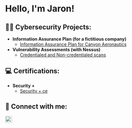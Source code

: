 <h1>Hello, I'm Jaron! <br/> 

<h2>👨‍💻 Cybersecurity Projects:</h2>

- <b>Information Assurance Plan (for a fictitious company)</b>
  - [Information Assurance Plan for Canyon Aeronautics](https://github.com/jaron360/Information-Assurance-Plan)
- <b>Vulnerability Assessments (with Nessus)</b>
  - [Credentialed and Non-credentialed scans](https://github.com/jaron360/Vulnerability-Scanning/blob/main/README.md)</b>

<h2> 💻 Certifications:</h2>

- <b>Security +</b>
  - [Security + ce ](https://www.credly.com/badges/6cc8dbc9-c7bb-4542-859f-dc55e4a3d294?source=linked_in_profile)


<h2> 🤳 Connect with me:</h2>

[<img align="left" alt="JoshMadakor | LinkedIn" width="22px" src="https://cdn.jsdelivr.net/npm/simple-icons@v3/icons/linkedin.svg" />][linkedin]


[linkedin]: https://www.linkedin.com/in/jaron-edwards-02672119b/

<!--

Here are some ideas to get you started:

- 🔭 I’m currently working on ...
- 🌱 I’m currently learning ...
- 👯 I’m looking to collaborate on ...
- 🤔 I’m looking for help with ...
- 💬 Ask me about ...
- 📫 How to reach me: ...
- 😄 Pronouns: ...
- ⚡ Fun fact: ...
-->
